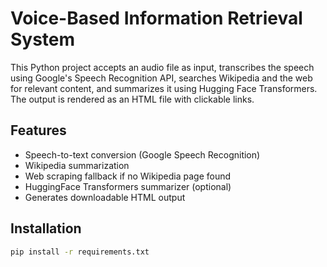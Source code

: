 # Voice-Based Information Retrieval System

This Python project accepts an audio file as input, transcribes the speech using Google's Speech Recognition API, searches Wikipedia and the web for relevant content, and summarizes it using Hugging Face Transformers. The output is rendered as an HTML file with clickable links.

## Features

- Speech-to-text conversion (Google Speech Recognition)
- Wikipedia summarization
- Web scraping fallback if no Wikipedia page found
- HuggingFace Transformers summarizer (optional)
- Generates downloadable HTML output

## Installation

```bash
pip install -r requirements.txt
